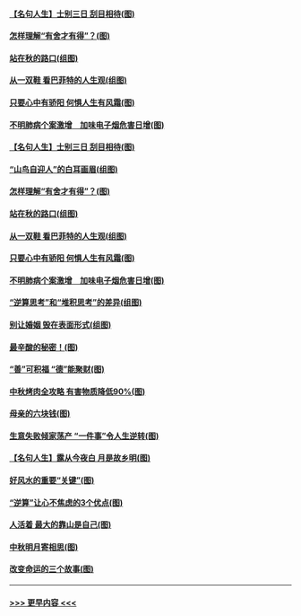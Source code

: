 #### [【名句人生】士别三日 刮目相待(图)](../pages/p8/906988.md?t=09150744) 
#### [怎样理解“有舍才有得”？(图)](../pages/p8/906872.md?t=09150744) 
#### [站在秋的路口(组图)](../pages/p8/906914.md?t=09150744) 
#### [从一双鞋 看巴菲特的人生观(组图)](../pages/p8/907311.md?t=09150744) 
#### [只要心中有骄阳 何惧人生有风霜(图)](../pages/p8/907320.md?t=09150744) 
#### [不明肺病个案激增　加味电子烟危害日增(图)](../pages/p8/907307.md?t=09150744) 
#### [【名句人生】士别三日 刮目相待(图)](../pages/p8/906988.md?t=09150744) 
#### [“山鸟自迎人”的白耳画眉(组图)](../pages/p8/907332.md?t=09150744) 
#### [怎样理解“有舍才有得”？(图)](../pages/p8/906872.md?t=09150744) 
#### [站在秋的路口(组图)](../pages/p8/906914.md?t=09150744) 
#### [从一双鞋 看巴菲特的人生观(组图)](../pages/p8/907311.md?t=09150744) 
#### [只要心中有骄阳 何惧人生有风霜(图)](../pages/p8/907320.md?t=09150744) 
#### [不明肺病个案激增　加味电子烟危害日增(图)](../pages/p8/907307.md?t=09150744) 
#### [“逆算思考”和“堆积思考”的差异(组图)](../pages/p8/907229.md?t=09150744) 
#### [别让婚姻 毁在表面形式(组图)](../pages/p8/907118.md?t=09150744) 
#### [最辛酸的秘密！(图)](../pages/p8/906327.md?t=09150744) 
#### [“善”可积福 “德”能聚财(图)](../pages/p8/906906.md?t=09150744) 
#### [中秋烤肉全攻略 有害物质降低90%(图)](../pages/p8/907227.md?t=09150744) 
#### [母亲的六块钱(图)](../pages/p8/907107.md?t=09150744) 
#### [生意失败倾家荡产 “一件事”令人生逆转(图)](../pages/p8/907101.md?t=09150744) 
#### [【名句人生】露从今夜白 月是故乡明(图)](../pages/p8/906558.md?t=09150744) 
#### [好风水的重要“关键”(图)](../pages/p8/907087.md?t=09150744) 
#### [“逆算”让心不焦虑的3个优点(图)](../pages/p8/907070.md?t=09150744) 
#### [人活着 最大的靠山是自己(图)](../pages/p8/906329.md?t=09150744) 
#### [中秋明月寄相思(图)](../pages/p8/906932.md?t=09150744) 
#### [改变命运的三个故事(图)](../pages/p8/906257.md?t=09150744) 

----
#### [ >>> 更早内容 <<< ](../indexes/p8-earlier.md)
